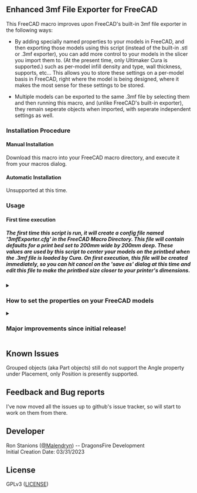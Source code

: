 ## Enhanced 3mf File Exporter for FreeCAD

This FreeCAD macro improves upon FreeCAD's built-in 3mf file exporter in the following ways:

* By adding specially named properties to your models in FreeCAD, and then exporting those models using this script (instead of the built-in .stl or .3mf exporter), you can add more control to your models in the slicer you import them to.  (At the present time, only Ultimaker Cura is supported.) such as per-model infill density and type, wall thickness, supports, etc...  This allows you to store these settings on a per-model basis in FreeCAD, right where the model is being designed, where it makes the most sense for these settings to be stored.

* Multiple models can be exported to the same .3mf file by selecting them and then running this macro, and (unlike FreeCAD's built-in exporter), they remain seperate objects when imported, with seperate independent settings as well.

### Installation Procedure
#### Manual Installation
Download this macro into your FreeCAD macro directory, and execute it from your macros dialog.

#### Automatic Installation
Unsupported at this time.

### Usage
#### <b>First time execution</b>
##### The first time this script is run, it will create a config file named '3mfExporter.cfg' in the FreeCAD Macro Directory.  This file will contain defaults for a print bed set to 200mm wide by 200mm deep. These values are used by this script to center your models on the printbed when the .3mf file is loaded by Cura. On first execution, this file will be created immediately, so you can hit cancel on the 'save as' dialog at this time and edit this file to make the printbed size closer to your printer's dimensions.

<details>
<summary><b><h3>How to set the properties on your FreeCAD models</h3></b></summary>

The properties that you can set, that Cura will recognize (as of Cura 5.2.1) are located in the [README_Properties.md](README_Properties.md) file.

Here is a video showing how to set these properties on your FreeCAD models, and how they affect Cura when they are loaded.

[![Macro-Explained-Pt1](https://img.youtube.com/vi/YgbacugzE6c/0.jpg)](https://www.youtube.com/watch?v=YgbacugzE6c)

While all the variables Cura currently recognizes (as of 5.2.1) are in the readme, more will likely be added over time.  you can read the [README_HowToFindTheVariables.md](README_HowToFindTheVariables.md) document to learn how to find the names of those new variables when they become available, and use them in your FreeCAD Models.

The following description complements the video above and gives a textual description of how to set the infill density on a model.

### Step 1: In Freecad
1. Select a model to be exported for printing.
2. In the [Combo View](https://wiki.freecad.org/Combo_view) pane, make sure the <b>Data</b> tab is selected
3. Right-click on any existing property, and check `Show all` in the dropdown that appears.
4. Right-click on any existing property again and select `Add property`
    <br>  Note: `Add property` will not appear if you do not have 'Show all' checked. (see step 3)

5. In the dialog that pops up:  
    a. Make sure the **`Type`** field is set to `App:PropertyString`  
    b. In the **`Group`** field enter `Metadata_Cura`  
    c. in the **`Name`** field enter `infill_sparse_density`  
    d. Uncheck **`Prefix group name`** at the bottom of the dialog  
    e. click **`OK`** to close the dialog.  
    You can enter anything in the `Documentation` field if you so wish.
6. Now if you scroll to the bottom of the Property window, you should see a new group named `Metadata_Cura`, and in that group you should see an entry named `infill_sparse_density`.  Click in the **`Value`** field to the right of that entry and enter a value from 0 to 100 as the infill value you want this model to have.

7. repeat this process for all models you want to assign an infill to.

8. Finally, select all the models you want to export, and run this macro.

### Step 2: In Ultimaker Cura
  Simply load the exported file! If you click on a model and then click the `Per Model Settings` in the toolbar on the lefthand side, you'll see that the Infill Density for this model has been set by the value you entered for it in FreeCad.
</details>
<details>
<summary><b><h3>Major improvements since initial release!</h3></b></summary>

The first release (now renamed to [3mfExporter_old(v0.1.1).py](Prior_working_version/3mfExporter_old(v0.1.1).py) was only able to accurately import toplevel objects. Any objects that resided inside a group were effectively removed from the group and placed at the toplevel as well, and their relative positioning was lost in the process.

This new release now supports the Part object as well, and retains the relative positioning of the children as well as any Parts-Inside-Of-Parts.  <i>However, it only handles Part Position, and does not YET handle Part Rotation (Angle and Axis), so be mindful of this when exporting parts.</i>

The cumulative nature of Parts with children also applies to the properties as follows:
* Properties on children of Parts get stored just like toplevel objects.
* Properties on the Part object itself (and all parent Part objects as well), get added to this object as if they were a property on that object.
* Properties that already exist on a child, will <i>NOT</i> get overwritten by a parent Part's property.

This allows you to have a number of objects that have specific settings, and have them all placed under a Part object which has even more properties that will apply to all its children.

Note that once this export has been imported to Cura, selecting the grouped part won't show the properties. To see the properties, you can <b>Ctrl+Left-Click</b> single object inside the group, and then you can see its Per Model Settings. (You can also move the single object around in this manner while still keeping the objects together in a group.)

<i>You can also Right-Click the entire group and select <b>Ungroup Models</b> (or press <b>Ctrl+Shift+G</b>) but this is unwise as it removes the integrity of the model group, especially if you have 'Drop Down Model' enabled.</i>

There is now an included .FCStd file under the 'testfiles' folder named [Gooseneck_Section_Example.FCStd](testfiles/Gooseneck_Section_Example.FCStd) that demonstrates this new functionality.
</details>

## Known Issues

Grouped objects (aka Part objects) still do not support the Angle property under Placement, only Position is presently supported.

## Feedback and Bug reports

I've now moved all the issues up to github's issue tracker, so will start to work on them from there.

## Developer

Ron Stanions ([@Malendryn](https://github.com/Malendryn))  -- DragonsFire Development  
Initial Creation Date: 03/31/2023

## License

GPLv3 ([LICENSE](LICENSE))